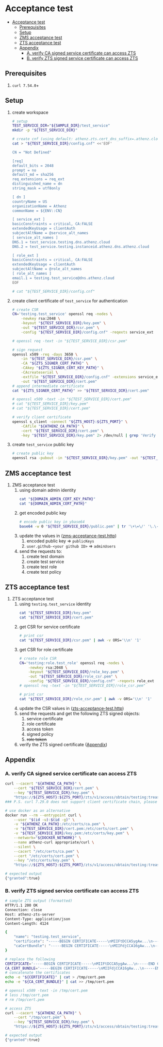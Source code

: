 <a id="markdown-acceptance-test" name="acceptance-test"></a>
# Acceptance test

<!-- TOC -->

- [Acceptance test](#acceptance-test)
    - [Prerequisites](#prerequisites)
    - [Setup](#setup)
    - [ZMS acceptance test](#zms-acceptance-test)
    - [ZTS acceptance test](#zts-acceptance-test)
    - [Appendix](#appendix)
        - [A. verify CA signed service certificate can access ZTS](#a-verify-ca-signed-service-certificate-can-access-zts)
        - [B. verify ZTS signed service certificate can access ZTS](#b-verify-zts-signed-service-certificate-can-access-zts)

<!-- /TOC -->

<a id="markdown-prerequisites" name="prerequisites"></a>
## Prerequisites

1. `curl 7.54.0`+

<a id="markdown-setup" name="setup"></a>
## Setup

1. create workspace
    ```bash
    # setup
    TEST_SERVICE_DIR="${SAMPLE_DIR}/test_service"
    mkdir -p "${TEST_SERVICE_DIR}"
    ```
    ```bash
    # create cnf (using default: athenz.zts.cert_dns_suffix=.athenz.cloud)
    cat > "${TEST_SERVICE_DIR}/config.cnf" <<'EOF'

    CN = "Not Defined"

    [req]
    default_bits = 2048
    prompt = no
    default_md = sha256
    req_extensions = req_ext
    distinguished_name = dn
    string_mask = utf8only

    [ dn ]
    countryName = US
    organizationName = Athenz
    commonName = ${ENV::CN}

    [ service_ext ]
    basicConstraints = critical, CA:FALSE
    extendedKeyUsage = clientAuth
    subjectAltName = @service_alt_names
    [ service_alt_names ]
    DNS.1 = test_service.testing.dns.athenz.cloud
    DNS.2 = test_service.testing.instanceid.athenz.dns.athenz.cloud

    [ role_ext ]
    basicConstraints = critical, CA:FALSE
    extendedKeyUsage = clientAuth
    subjectAltName = @role_alt_names
    [ role_alt_names ]
    email.1 = testing.test_service@dns.athenz.cloud
    EOF

    # cat "${TEST_SERVICE_DIR}/config.cnf"
    ```

1. create client certificate of `test_service` for authentication
    ```bash
    # create CSR
    CN='testing.test_service' openssl req -nodes \
        -newkey rsa:2048 \
        -keyout "${TEST_SERVICE_DIR}/key.pem" \
        -out "${TEST_SERVICE_DIR}/csr.pem" \
        -config "${TEST_SERVICE_DIR}/config.cnf" -reqexts service_ext

    # openssl req -text -in "${TEST_SERVICE_DIR}/csr.pem"
    ```
    ```bash
    # sign request
    openssl x509 -req -days 3650 \
        -in "${TEST_SERVICE_DIR}/csr.pem" \
        -CA "${ZTS_SIGNER_CERT_PATH}" \
        -CAkey "${ZTS_SIGNER_CERT_KEY_PATH}" \
        -CAcreateserial \
        -extfile "${TEST_SERVICE_DIR}/config.cnf" -extensions service_ext \
        -out "${TEST_SERVICE_DIR}/cert.pem"
    # append intermediate certificate
    cat "${ZTS_SIGNER_CERT_PATH}" >> "${TEST_SERVICE_DIR}/cert.pem"

    # openssl x509 -text -in "${TEST_SERVICE_DIR}/cert.pem"
    # cat "${TEST_SERVICE_DIR}/key.pem"
    # cat "${TEST_SERVICE_DIR}/cert.pem"
    ```
    ```bash
    # verify client certificate
    openssl s_client -connect "${ZTS_HOST}:${ZTS_PORT}" \
        -CAfile "${ATHENZ_CA_PATH}" \
        -cert "${TEST_SERVICE_DIR}/cert.pem" \
        -key "${TEST_SERVICE_DIR}/key.pem" 2> /dev/null | grep 'Verify return code'
    ```

1. create `test_service` public key
    ```bash
    # create public key
    openssl rsa -pubout -in "${TEST_SERVICE_DIR}/key.pem" -out "${TEST_SERVICE_DIR}/public.pem"
    ```

<a id="markdown-zms-acceptance-test" name="zms-acceptance-test"></a>
## ZMS acceptance test

1. ZMS acceptance test
    1. using domain admin identity
        ```bash
        cat "${DOMAIN_ADMIN_CERT_KEY_PATH}"
        cat "${DOMAIN_ADMIN_CERT_PATH}"
        ```
    1. get encoded public key
        ```bash
        # encode public key in ybase64
        base64 -w 0 "${TEST_SERVICE_DIR}/public.pem" | tr '\+\=\/' '\.\-\_'; echo "";
        ```
    1. update the values in ([zms-acceptance-test.http](../sample/http/zms-acceptance-test.http))
        1. encoded public key => `publicKeys`
        1. `user.github-<your github ID>` => `adminUsers`
    1. send the requests to:
        1. create test domain
        1. create test service
        1. create test role
        1. create test policy

<a id="markdown-zts-acceptance-test" name="zts-acceptance-test"></a>
## ZTS acceptance test

1. ZTS acceptance test
    1. using `testing.test_service` identity
        ```bash
        cat "${TEST_SERVICE_DIR}/key.pem"
        cat "${TEST_SERVICE_DIR}/cert.pem"
        ```
    1. get CSR for service certificate
        ```bash
        # print csr
        cat "${TEST_SERVICE_DIR}/csr.pem" | awk -v ORS='\\n' '1'
        ```
    1. get CSR for role certificate
        ```bash
        # create role CSR
        CN='testing:role.test_role' openssl req -nodes \
            -newkey rsa:2048 \
            -keyout "${TEST_SERVICE_DIR}/role_key.pem" \
            -out "${TEST_SERVICE_DIR}/role_csr.pem" \
            -config "${TEST_SERVICE_DIR}/config.cnf" -reqexts role_ext
        # openssl req -text -in "${TEST_SERVICE_DIR}/role_csr.pem"

        # print csr
        cat "${TEST_SERVICE_DIR}/role_csr.pem" | awk -v ORS='\\n' '1'
        ```
    1. update the CSR values in ([zts-acceptance-test.http](../sample/http/zts-acceptance-test.http))
    1. send the requests and get the following ZTS signed objects:
        1. service certificate
        1. role certificate
        1. access token
        1. signed policy
        1. ~~role token~~
    1. verify the ZTS signed certificate ([Appendix](./acceptance-test.md#b-verify-zts-signed-service-certificate-can-access-zts))

<a id="markdown-appendix" name="appendix"></a>
## Appendix

<a id="markdown-a-verify-ca-signed-service-certificate-can-access-zts" name="a-verify-ca-signed-service-certificate-can-access-zts"></a>
### A. verify CA signed service certificate can access ZTS

```bash
curl --cacert "${ATHENZ_CA_PATH}" \
    --cert "${TEST_SERVICE_DIR}/cert.pem" \
    --key "${TEST_SERVICE_DIR}/key.pem" \
    "https://${ZTS_HOST}:${ZTS_PORT}/zts/v1/access/obtain/testing:treasure"
### P.S. curl 7.29.0 does not support client certificate chain, please update to latest version

# use docker as an alternative
docker run --rm --entrypoint curl \
    --user "$(id -u):$(id -g)" \
    -v "${ATHENZ_CA_PATH}:/etc/certs/ca.pem" \
    -v "${TEST_SERVICE_DIR}/cert.pem:/etc/certs/cert.pem" \
    -v "${TEST_SERVICE_DIR}/key.pem:/etc/certs/key.pem" \
    --network="${DOCKER_NETWORK}" \
    --name athenz-curl appropriate/curl \
    --silent \
    --cacert "/etc/certs/ca.pem" \
    --cert "/etc/certs/cert.pem" \
    --key "/etc/certs/key.pem" \
    "https://${ZTS_HOST}:${ZTS_PORT}/zts/v1/access/obtain/testing:treasure"
```
```bash
# expected output
{"granted":true}
```

<a id="markdown-b-verify-zts-signed-service-certificate-can-access-zts" name="b-verify-zts-signed-service-certificate-can-access-zts"></a>
### B. verify ZTS signed service certificate can access ZTS

```bash
# sample ZTS output (formatted)
HTTP/1.1 200 OK
Connection: close
Host: athenz-zts-server
Content-Type: application/json
Content-Length: 4124

{
    "name": "testing.test_service",
    "certificate": "-----BEGIN CERTIFICATE-----\nMIIFtDCCA5ygAw...\n-----END CERTIFICATE-----\n",
    "caCertBundle": "-----BEGIN CERTIFICATE-----\nMIIFdjCCA16gAw...\n-----END CERTIFICATE-----\n"
}
```
```bash
# replace the following
CERTIFICATE='-----BEGIN CERTIFICATE-----\nMIIFtDCCA5ygAw...\n-----END CERTIFICATE-----\n'
CA_CERT_BUNDLE='-----BEGIN CERTIFICATE-----\nMIIFdjCCA16gAw...\n-----END CERTIFICATE-----\n'
# concatenate the certificates
echo -e "${CERTIFICATE}" | cat > /tmp/cert.pem
echo -e "${CA_CERT_BUNDLE}" | cat >> /tmp/cert.pem

# openssl x509 -text -in /tmp/cert.pem
# less /tmp/cert.pem
# rm /tmp/cert.pem
```
```bash
# access ZTS
curl --cacert "${ATHENZ_CA_PATH}" \
    --cert "/tmp/cert.pem" \
    --key "${TEST_SERVICE_DIR}/key.pem" \
    "https://${ZTS_HOST}:${ZTS_PORT}/zts/v1/access/obtain/testing:treasure"
```
```bash
# expected output
{"granted":true}
```
